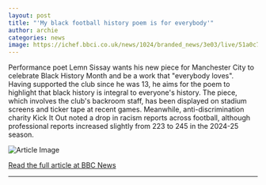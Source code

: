 ```yaml
---
layout: post
title: "'My black football history poem is for everybody'"
author: archie
categories: news
image: https://ichef.bbci.co.uk/news/1024/branded_news/3e03/live/51a0c7f0-b0c6-11f0-b0fc-6571ce384f7a.jpg
---
```

Performance poet Lemn Sissay wants his new piece for Manchester City to celebrate Black History Month and be a work that "everybody loves". Having supported the club since he was 13, he aims for the poem to highlight that black history is integral to everyone's history. The piece, which involves the club's backroom staff, has been displayed on stadium screens and ticker tape at recent games. Meanwhile, anti-discrimination charity Kick It Out noted a drop in racism reports across football, although professional reports increased slightly from 223 to 245 in the 2024-25 season.

![Article Image](https://ichef.bbci.co.uk/news/1024/branded_news/3e03/live/51a0c7f0-b0c6-11f0-b0fc-6571ce384f7a.jpg)

[Read the full article at BBC News](https://www.bbc.com/news/articles/c629g397plno?at_medium=RSS&at_campaign=rss)

---
